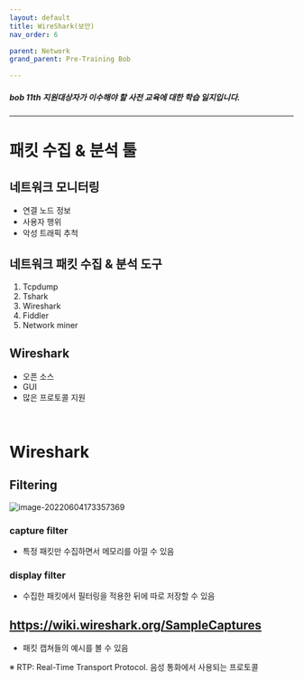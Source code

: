 ```yaml
---
layout: default
title: WireShark(보안)
nav_order: 6

parent: Network
grand_parent: Pre-Training Bob

---
```


##### bob 11th 지원대상자가 이수해야 할 사전 교육에 대한 학습 일지입니다.

-----

# 패킷 수집 & 분석 툴

## 네트워크 모니터링
- 연결 노드 정보
- 사용자 행위
- 악성 트래픽 추척 

## 네트워크 패킷 수집 & 분석 도구
1. Tcpdump
2. Tshark
3. Wireshark
4. Fiddler
5. Network miner

## Wireshark
- 오픈 소스
- GUI
- 많은 프로토콜 지원

<br>

# Wireshark
## Filtering

![image-20220604173357369](../img/image-20220604173357369.png)

### capture filter
- 특정 패킷만 수집하면서 메모리를 아낄 수 있음

### display filter
- 수집한 패킷에서 필터링을 적용한 뒤에 따로 저장할 수 있음

## https://wiki.wireshark.org/SampleCaptures
- 패킷 캡쳐들의 예시를 볼 수 있음

※ RTP: Real-Time Transport Protocol. 음성 통화에서 사용되는 프로토콜
